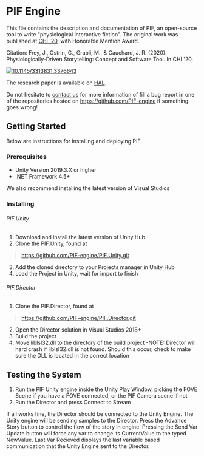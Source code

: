 # PIF Engine

This file contains the description and documentation of PIF, an open-source tool to write "physiological interactive fiction". The original work was published at [CHI '20](https://chi2020.acm.org/), with Honorable Mention Award.

Citation: Frey, J., Ostrin, G., Grabli, M., & Cauchard, J. R. (2020). Physiologically-Driven Storytelling: Concept and Software Tool. In CHI '20.

[![10.1145/3313831.3376643](<https://img.shields.io/badge/DOI-10.1145/3313831.3376643-blue>)](https://www.doi.org/10.1145/3313831.3376643)

The research paper is available on [HAL](https://hal.archives-ouvertes.fr/hal-02501375/).

Do not hesitate to [contact us](https://github.com/orgs/PIF-engine/teams/dev) for more information of fill a bug report in one of the repositories hosted on https://github.com/PIF-engine if something goes wrong!

## Getting Started

Below are instructions for installing and deploying PIF

### Prerequisites

- Unity Version 2019.3.X or higher
- .NET Framework 4.5+

We also recommend installing the latest version of Visual Studios

### Installing

###### PIF.Unity

1) Download and install the latest version of Unity Hub
2) Clone the PIF.Unity, found at 
>https://github.com/PIF-engine/PIF.Unity.git
3) Add the cloned directory to your Projects manager in Unity Hub
4) Load the Project in Unity, wait for import to finish

###### PIF.Director

1) Clone the PIF.Director, found at 
>https://github.com/PIF-engine/PIF.Director.git
2) Open the Director solution in Visual Studios 2018+
3) Build the project
4) Move liblsl32.dll to the directory of the build project
   -NOTE: Director will hard crash if liblsl32.dll is not found. Should this occur, check to make sure the DLL is located in the correct location


## Testing the System

1) Run the PIF Unity engine inside the Unity Play Window, picking the FOVE Scene if you have a FOVE connected, or the PIF Camera scene if not
2) Run the Director and press Connect to Stream

If all works fine, the Director should be connected to the Unity Engine. The Unity engine will be sending samples to the Director. Press the Advance Story button to control the flow of the story in engine. Pressing the Send Var Update button will force any var to change its CurrentValue to the typed NewValue. Last Var Recieved displays the last variable based communication that the Unity Engine sent to the Director.
